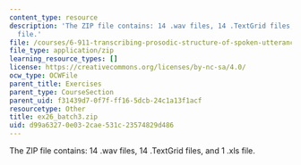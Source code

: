 ```yaml
---
content_type: resource
description: 'The ZIP file contains: 14 .wav files, 14 .TextGrid files, and 1 .xls
  file.'
file: /courses/6-911-transcribing-prosodic-structure-of-spoken-utterances-with-tobi-january-iap-2006/d99a63270e032cae531c23574829d486_ex26_batch3.zip
file_type: application/zip
learning_resource_types: []
license: https://creativecommons.org/licenses/by-nc-sa/4.0/
ocw_type: OCWFile
parent_title: Exercises
parent_type: CourseSection
parent_uid: f31439d7-0f7f-ff16-5dcb-24c1a13f1acf
resourcetype: Other
title: ex26_batch3.zip
uid: d99a6327-0e03-2cae-531c-23574829d486
---
```

The ZIP file contains: 14 .wav files, 14 .TextGrid files, and 1 .xls file.